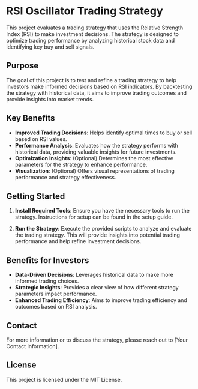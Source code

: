 # RSI Oscillator Trading Strategy

This project evaluates a trading strategy that uses the Relative Strength Index (RSI) to make investment decisions. The strategy is designed to optimize trading performance by analyzing historical stock data and identifying key buy and sell signals.

## Purpose

The goal of this project is to test and refine a trading strategy to help investors make informed decisions based on RSI indicators. By backtesting the strategy with historical data, it aims to improve trading outcomes and provide insights into market trends.

## Key Benefits

- **Improved Trading Decisions**: Helps identify optimal times to buy or sell based on RSI values.
- **Performance Analysis**: Evaluates how the strategy performs with historical data, providing valuable insights for future investments.
- **Optimization Insights**: (Optional) Determines the most effective parameters for the strategy to enhance performance.
- **Visualization**: (Optional) Offers visual representations of trading performance and strategy effectiveness.

## Getting Started

1. **Install Required Tools**:
   Ensure you have the necessary tools to run the strategy. Instructions for setup can be found in the setup guide.

2. **Run the Strategy**:
   Execute the provided scripts to analyze and evaluate the trading strategy. This will provide insights into potential trading performance and help refine investment decisions.

## Benefits for Investors

- **Data-Driven Decisions**: Leverages historical data to make more informed trading choices.
- **Strategic Insights**: Provides a clear view of how different strategy parameters impact performance.
- **Enhanced Trading Efficiency**: Aims to improve trading efficiency and outcomes based on RSI analysis.

## Contact

For more information or to discuss the strategy, please reach out to [Your Contact Information].

## License

This project is licensed under the MIT License.
